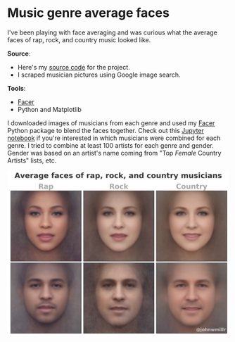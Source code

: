 # Music genre average faces

I've been playing with face averaging and was curious what the average faces of rap, rock, and country music looked like.

**Source**:

  - Here's my [source code](https://github.com/johnwmillr/average-artist-faces) for the project.
  - I scraped musician pictures using Google image search.

**Tools**:

  - [Facer](https://github.com/johnwmillr/Facer)
  - Python and Matplotlib

I downloaded images of musicians from each genre and used my [Facer](https://github.com/johnwmillr/Facer) Python package to blend the faces together. Check out this [Jupyter notebook](https://github.com/johnwmillr/average-artist-faces/blob/master/downloadArtistImages.ipynb) if you're interested in which musicians were combined for each genre. I tried to combine at least 100 artists for each genre and gender. Gender was based on an artist's name coming from "Top *Female* Country Artists" lists, etc.

[![Rap, rock, country Faces](AverageFaces_RapRockCountry.png)](https://www.reddit.com/r/dataisbeautiful/comments/crxrud/the_average_faces_of_rap_rock_and_country/)
